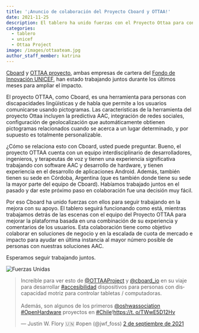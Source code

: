```yaml
---
title: '¡Anuncio de colaboración del Proyecto Cboard y OTTAA!'
date: 2021-11-25
description: El tablero ha unido fuerzas con el Proyecto Ottaa para continuar trabajando en la mejora de la comunicación de las personas con discapacidad
categories:
  - tablero
  - unicef
  - Ottaa Project
image: /images/ottaateam.jpg
author_staff_member: katrina
---
```

[Cboard](https://www.cboard.io/) y [OTTAA proyecto](https://www.ottaaproject.com/), ambas empresas de cartera del [Fondo de Innovación UNICEF](https://www.unicef.org/innovation/stories/giving-every-child-voice-aac-technology), han estado trabajando juntos durante los últimos meses para ampliar el impacto.

El proyecto OTTAA, como Cboard, es una herramienta para personas con discapacidades lingüísticas y de habla que permite a los usuarios comunicarse usando pictogramas. Las características de la herramienta del proyecto Ottaa incluyen la predictiva AAC, integración de redes sociales, configuración de geolocalización que automáticamente obtienen pictogramas relacionados cuando se acerca a un lugar determinado, y por supuesto es totalmente personalizable.

¿Cómo se relaciona esto con Cboard, usted puede preguntar. Bueno, el proyecto OTTAA cuenta con un equipo interdisciplinario de desarrolladores, ingenieros, y terapeutas de voz y tienen una experiencia significativa trabajando con software AAC y desarrollo de hardware, y tienen experiencia en el desarrollo de aplicaciones Android. Además, también tienen su sede en Córdoba, Argentina (que es también donde tiene su sede la mayor parte del equipo de Cboard). Habíamos trabajado juntos en el pasado y dar este próximo paso en colaboración fue una decisión muy fácil.

Por eso Cboard ha unido fuerzas con ellos para seguir trabajando en la mejora con su apoyo. El tablero seguirá funcionando como está, mientras trabajamos detrás de las escenas con el equipo del Proyecto OTTAA para mejorar la plataforma basada en una combinación de su experiencia y comentarios de los usuarios. Esta colaboración tiene como objetivo colaborar en soluciones de negocio y en la escalada de cuota de mercado e impacto para ayudar en última instancia al mayor número posible de personas con nuestras soluciones AAC.

Esperamos seguir trabajando juntos.

![Fuerzas Unidas](/images/joined-forces.png)

<blockquote class="twitter-tweet"><p lang="en" dir="ltr">Increíble para ver esto de <a href="https://twitter.com/OTTAAProject?ref_src=twsrc%5Etfw">@OTTAAProject</a> y <a href="https://twitter.com/cboard_io?ref_src=twsrc%5Etfw">@cboard_io</a> en su viaje para desarrollar <a href="https://twitter.com/hashtag/accessibility?src=hash&amp;ref_src=twsrc%5Etfw">#accesibilidad</a> dispositivos para personas con discapacidad motriz para controlar tabletas / computadoras.<br><br>Además, son algunos de los primeros <a href="https://twitter.com/oshwassociation?ref_src=twsrc%5Etfw">@oshwassociation</a> <a href="https://twitter.com/hashtag/OpenHardware?src=hash&amp;ref_src=twsrc%5Etfw">#OpenHardware</a> proyectos en <a href="https://twitter.com/hashtag/Chile?src=hash&amp;ref_src=twsrc%5Etfw">#Chile</a>!<a href="https://t.co/TWwE5D12Hv">https://t. o/TWwE5D12Hv</a></p>&mdash; Justin W. Flory 🇺🇳 #open (@jwf_foss) <a href="https://twitter.com/jwf_foss/status/1433355620619636736?ref_src=twsrc%5Etfw">2 de septiembre de 2021</a></blockquote> <script async src="https://platform.twitter.com/widgets.js" charset="utf-8"></script>

